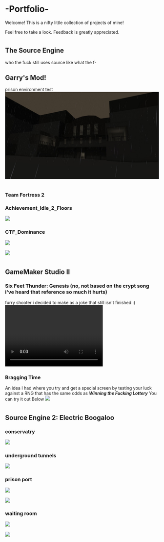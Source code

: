 # -Portfolio-

Welcome! This is a nifty little collection of projects of mine!

Feel free to take a look. Feedback is greatly appreciated.


#
## The Source Engine

who the fuck still uses source like what the f-
## Garry's Mod!
prison environment test
![](https://github.com/RevolverSoftworks/portfolio/blob/gh-pages/Work/prisonoutside.jpg?raw=true)

#
### Team Fortress 2

### Achievement_Idle_2_Floors
![](https://github.com/RevolverSoftworks/projects/blob/gh-pages/S2%20Portfolio/20200824024628_1.jpg?raw=true)


### CTF_Dominance
![](https://github.com/RevolverSoftworks/projects/blob/gh-pages/S2%20Portfolio/20210607164648_1.jpg?raw=true)

![](https://github.com/RevolverSoftworks/projects/blob/gh-pages/S2%20Portfolio/20210607164610_1.jpg?raw=true)



#
## GameMaker Studio II

### Six Feet Thunder: Genesis (no, not based on the crypt song i've heard that reference so much it hurts)

furry shooter i decided to make as a joke that still isn't finished :(
<video src="SFTMENU.mp4" width="320" height="200" controls preload></video>

### Bragging Time

An idea I had where you try and get a special screen by testing your luck against a RNG that has the same odds as ***Winning the Fucking Lottery***
You can try it out Below
![](https://github.com/RevolverSoftworks/projects/blob/gh-pages/S2%20Portfolio/20210601_015410.jpg?raw=true)

#
## Source Engine 2: Electric Boogaloo

### conservatry
![](https://github.com/RevolverSoftworks/projects/blob/gh-pages/S2%20Portfolio/download_2.jpg?raw=true)

### underground tunnels
![](https://github.com/RevolverSoftworks/projects/blob/gh-pages/S2%20Portfolio/motivate-36.png?raw=true)

### prison port

![](https://github.com/RevolverSoftworks/projects/blob/gh-pages/S2%20Portfolio/E1y6QzSX0AM0vak.jpg?raw=true)

![](https://github.com/RevolverSoftworks/projects/blob/gh-pages/S2%20Portfolio/EdWHnI5WAAEnc0d.jpg?raw=true)

### waiting room

![](https://github.com/RevolverSoftworks/projects/blob/gh-pages/S2%20Portfolio/thbe.png?raw=true)

![](https://github.com/RevolverSoftworks/projects/blob/gh-pages/S2%20Portfolio/image0.jpg?raw=true)


